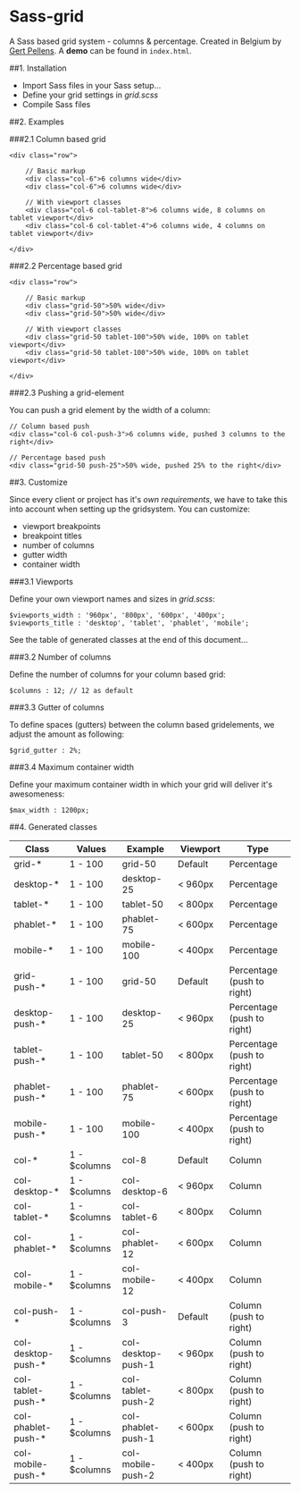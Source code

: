 # Sass-grid
A Sass based grid system - columns &amp; percentage. Created in Belgium by [Gert Pellens](http://twitter.com/gpellens). A **demo** can be found in `index.html`.

##1. Installation

* Import Sass files in your Sass setup...
* Define your grid settings in *grid.scss*
* Compile Sass files

##2. Examples

###2.1 Column based grid

    <div class="row">

        // Basic markup
        <div class="col-6">6 columns wide</div>
        <div class="col-6">6 columns wide</div>

        // With viewport classes
        <div class="col-6 col-tablet-8">6 columns wide, 8 columns on tablet viewport</div>
        <div class="col-6 col-tablet-4">6 columns wide, 4 columns on tablet viewport</div>

    </div>

###2.2 Percentage based grid

    <div class="row">

        // Basic markup
        <div class="grid-50">50% wide</div>
        <div class="grid-50">50% wide</div>

        // With viewport classes
        <div class="grid-50 tablet-100">50% wide, 100% on tablet viewport</div>
        <div class="grid-50 tablet-100">50% wide, 100% on tablet viewport</div>

    </div>

###2.3 Pushing a grid-element

You can push a grid element by the width of a column:

	// Column based push
	<div class="col-6 col-push-3">6 columns wide, pushed 3 columns to the right</div>

	// Percentage based push
	<div class="grid-50 push-25">50% wide, pushed 25% to the right</div>

##3. Customize

Since every client or project has it's *own requirements*, we have to take this into account when setting up the gridsystem. You can customize:
* viewport breakpoints
* breakpoint titles
* number of columns
* gutter width
* container width

###3.1 Viewports

Define your own viewport names and sizes in *grid.scss*:

    $viewports_width : '960px', '800px', '600px', '400px';
    $viewports_title : 'desktop', 'tablet', 'phablet', 'mobile';

See the table of generated classes at the end of this document...


###3.2 Number of columns

Define the number of columns for your column based grid:

	$columns : 12; // 12 as default

###3.3 Gutter of columns

To define spaces (gutters) between the column based gridelements, we adjust the amount as following:

	$grid_gutter : 2%;

###3.4 Maximum container width

Define your maximum container width in which your grid will deliver it's awesomeness:

	$max_width : 1200px;

##4. Generated classes

| Class  | Values | Example | Viewport | Type |
|--------|--------|---------|-------------|---|
| grid-* | 1 - 100 | grid-50 | Default | Percentage |
| desktop-* | 1 - 100 | desktop-25 | < 960px | Percentage |
| tablet-* | 1 - 100 | tablet-50 | < 800px | Percentage |
| phablet-* | 1 - 100 | phablet-75 | < 600px | Percentage |
| mobile-* | 1 - 100 | mobile-100 | < 400px | Percentage |
| grid-push-* | 1 - 100 | grid-50 | Default | Percentage (push to right) |
| desktop-push-* | 1 - 100 | desktop-25 | < 960px | Percentage (push to right) |
| tablet-push-* | 1 - 100 | tablet-50 | < 800px | Percentage (push to right) |
| phablet-push-* | 1 - 100 | phablet-75 | < 600px | Percentage (push to right) |
| mobile-push-* | 1 - 100 | mobile-100 | < 400px | Percentage (push to right) |
| col-* | 1 - $columns | col-8 | Default | Column |
| col-desktop-* | 1 - $columns | col-desktop-6 | < 960px | Column |
| col-tablet-* | 1 - $columns | col-tablet-6 | < 800px | Column |
| col-phablet-* | 1 - $columns | col-phablet-12 | < 600px | Column |
| col-mobile-* | 1 - $columns | col-mobile- 12 | < 400px | Column |
| col-push-* | 1 - $columns | col-push-3 | Default | Column  (push to right)|
| col-desktop-push-* | 1 - $columns | col-desktop-push-1 | < 960px | Column  (push to right)|
| col-tablet-push-* | 1 - $columns | col-tablet-push-2 | < 800px | Column  (push to right)|
| col-phablet-push-* | 1 - $columns | col-phablet-push-1 | < 600px | Column  (push to right)|
| col-mobile-push-* | 1 - $columns | col-mobile- push-2 | < 400px | Column  (push to right)|
